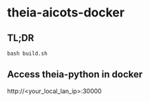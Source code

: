 # theia-aicots-docker

## TL;DR

```
bash build.sh
```

## Access theia-python in docker

http://<your_local_lan_ip>:30000
